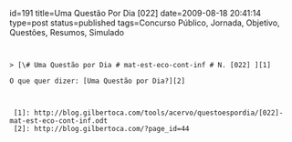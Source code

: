 id=191
title=Uma Questão Por Dia [022] 
date=2009-08-18 20:41:14
type=post
status=published
tags=Concurso Público,  Jornada, Objetivo, Questões, Resumos, Simulado
~~~~~~


> [\# Uma Questão por Dia # mat-est-eco-cont-inf # N. [022] ][1]

O que quer dizer: [Uma Questão por Dia?][2]



 [1]: http://blog.gilbertoca.com/tools/acervo/questoespordia/[022]-mat-est-eco-cont-inf.odt
 [2]: http://blog.gilbertoca.com/?page_id=44
